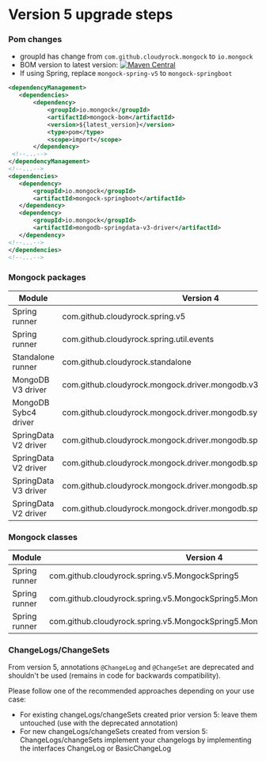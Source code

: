 # Version 5 upgrade steps

### Pom changes
- groupId has change from `com.github.cloudyrock.mongock` to `io.mongock`
- BOM version to latest version: [![Maven Central](https://maven-badges.herokuapp.com/maven-central/io.mongock/mongock/badge.png)](https://search.maven.org/artifact/io.mongock/mongock)
- If using Spring, replace `mongock-spring-v5` to `mongock-springboot`


```xml
<dependencyManagement>
   <dependencies>
       <dependency>
           <groupId>io.mongock</groupId>
           <artifactId>mongock-bom</artifactId>
           <version>${latest_version}</version>
           <type>pom</type>
           <scope>import</scope>
       </dependency>
 <!--...-->
</dependencyManagement>
<!--...-->
<dependencies>
   <dependency>
       <groupId>io.mongock</groupId>
       <artifactId>mongock-springboot</artifactId>
   </dependency>
   <dependency>
       <groupId>io.mongock</groupId>
       <artifactId>mongodb-springdata-v3-driver</artifactId>
   </dependency>
<!--...-->
</dependencies>
<!--...-->
```

### Mongock packages
| Module               | Version 4                                                            | Version 5 |
|--------------------- | -------------------------------------------------------------------- | -------------------- |
| Spring runner        | com.github.cloudyrock.spring.v5                                      | io.mongock.runner.springboot      |
| Spring runner        | com.github.cloudyrock.spring.util.events                             | io.mongock.runner.spring.base.events |
| Standalone runner    | com.github.cloudyrock.standalone                                     | io.mongock.runner.standalone |
| MongoDB V3 driver    | com.github.cloudyrock.mongock.driver.mongodb.v3                      | io.mongock.driver.mongodb.v3
| MongoDB Sybc4 driver | com.github.cloudyrock.mongock.driver.mongodb.sync.v4                 | io.mongock.driver.mongodb.sync.v4 |
| SpringData V2 driver | com.github.cloudyrock.mongock.driver.mongodb.springdata.v2.decorator | Not changed |
| SpringData V2 driver | com.github.cloudyrock.mongock.driver.mongodb.springdata.v2           | io.mongock.driver.mongodb.springdata.v2 |
| SpringData V3 driver | com.github.cloudyrock.mongock.driver.mongodb.springdata.v3.decorator | Not changed |
| SpringData V2 driver | com.github.cloudyrock.mongock.driver.mongodb.springdata.v3           | io.mongock.driver.mongodb.springdata.v3 |

### Mongock classes
| Module               | Version 4                                                                                 | Version 5 |
|--------------------- | ----------------------------------------------------------------------------------------- | -------------------- |
| Spring runner        | com.github.cloudyrock.spring.v5.MongockSpring5                                            | io.mongock.runner.springboot.MongockSpringboot |
| Spring runner        | com.github.cloudyrock.spring.v5.MongockSpring5.MongockApplicationRunner                   | io.mongock.runner.springboot.base.MongockApplicationRunner |
| Spring runner        | com.github.cloudyrock.spring.v5.MongockSpring5.MongockInitializingBeanRunner              | io.mongock.runner.springboot.base.MongockInitializingBeanRunner |


### ChangeLogs/ChangeSets
From version 5, annotations `@ChangeLog` and `@ChangeSet` are deprecated and shouldn't be used (remains in code for backwards compatibility).

Please follow one of the recommended approaches depending on your use case:
 - For existing changeLogs/changeSets created prior version 5: leave them untouched (use with the deprecated annotation)
 - For new changeLogs/changeSets created  from version 5: ChangeLogs/changeSets implement your changelogs by  implementing the interfaces ChangeLog or BasicChangeLog





